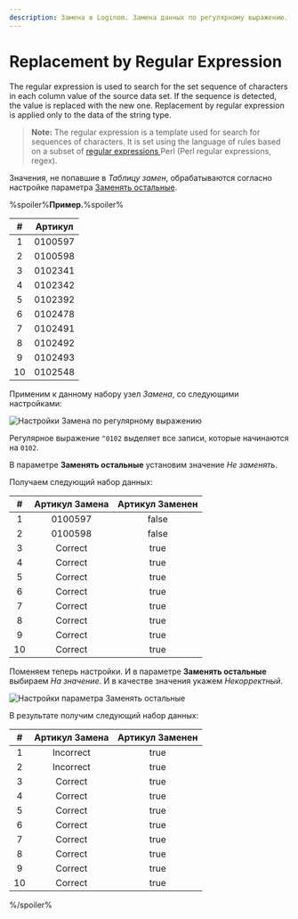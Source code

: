 ```yaml
---
description: Замена в Loginom. Замена данных по регулярному выражению. Использование Perl regular expressions, regex.
---
```

# Replacement by Regular Expression

The regular expression is used to search for the set sequence of characters in each column value of the source data set. If the sequence is detected, the value is replaced with the new one. Replacement by regular expression is applied only to the data of the string type.

> **Note:** The regular expression is a template used for search for sequences of characters. It is set using the language of rules based on a subset of [regular expressions ](https://ru.wikipedia.org/wiki/%D0%A0%D0%B5%D0%B3%D1%83%D0%BB%D1%8F%D1%80%D0%BD%D1%8B%D0%B5_%D0%B2%D1%8B%D1%80%D0%B0%D0%B6%D0%B5%D0%BD%D0%B8%D1%8F) Perl (Perl regular expressions, regex).

Значения, не попавшие в *Таблицу замен*, обрабатываются согласно настройке параметра [Заменять остальные](./other-match.md).

%spoiler%**Пример.**%spoiler%

| # | Артикул |
|:-:|:-:|
| 1 | 0100597 |
| 2 | 0100598 |
| 3 | 0102341 |
| 4 | 0102342 |
| 5 | 0102392 |
| 6 | 0102478 |
| 7 | 0102491 |
| 8 | 0102492 |
| 9 | 0102493 |
| 10 | 0102548 |

Применим к данному набору узел *Замена*, со следующими настройками:

![Настройки Замена по регулярному выражению](./substitution-regexp-match-1.png)

Регулярное выражение `^0102` выделяет все записи, которые начинаются на `0102`.

В параметре **Заменять остальные** установим значение *Не заменять*.

Получаем следующий набор данных:

| # | Артикул Замена | Артикул Заменен |
|:-:|:-:|:-:|
| 1 | 0100597 | false |
| 2 | 0100598 | false |
| 3 | Correct | true |
| 4 | Correct | true |
| 5 | Correct | true |
| 6 | Correct | true |
| 7 | Correct | true |
| 8 | Correct | true |
| 9 | Correct | true |
| 10 | Correct | true |

Поменяем теперь настройки. И в параметре **Заменять остальные** выбираем *На значение*. И в качестве значения укажем *Некорректный*.

![Настройки параметра **Заменять остальные**](./substitution-regexp-match-2.png)

В результате получим следующий набор данных:

| # | Артикул Замена | Артикул Заменен |
|:-:|:-:|:-:|
| 1 | Incorrect | true |
| 2 | Incorrect | true |
| 3 | Correct | true |
| 4 | Correct | true |
| 5 | Correct | true |
| 6 | Correct | true |
| 7 | Correct | true |
| 8 | Correct | true |
| 9 | Correct | true |
| 10 | Correct | true |

%/spoiler%